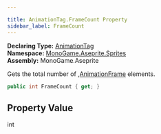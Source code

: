 ```yaml
---

title: AnimationTag.FrameCount Property
sidebar_label: FrameCount
---
```

**Declaring Type:** [AnimationTag](../)  
**Namespace:** [MonoGame.Aseprite.Sprites](../../)  
**Assembly:** MonoGame.Aseprite

Gets the total number of ,[AnimationFrame](../../AnimationFrame/) elements.

```csharp
public int FrameCount { get; }
```

## Property Value

int


